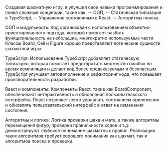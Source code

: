 Создавая шахматную игру, я улучшил свои навыки программирования и понял сложные концепции, такие как:
-- ООП,
-- Статическая типизация в TypeScript,
-- Управление состояниями в React,
-- Алгоритмы поиска.

ООП и модульность:
Код организован с использованием объектно-ориентированного подхода, который помогает разбить функциональность на небольшие, многократно используемые части.
Классы Board, Cell и Figure хорошо представляют логические сущности шахматной игры.


TypeScript:
Использование TypeScript добавляет статическую типизацию, которая помогает предотвратить множество ошибок во время компиляции и делает код более предсказуемым и безопасным.
TypeScript улучшает автодополнение и рефакторинг кода, что повышает производительность разработки.


React и компоненты:
Компоненты React, такие как BoardComponent, обеспечивают интерактивность и обновления пользовательского интерфейса.
React позволяет легко управлять состоянием приложения и обновлять пользовательский интерфейс в ответ на изменения состояния.


Алгоритмы и логика:
Логика проверки шаха и мата, а также алгоритмы перемещения фигур, проверки правильности ходов и т.д. демонстрируют глубокое понимание шахматных правил.
Реализация таких алгоритмов требует хорошего понимания как шахмат, так и алгоритмов поиска и проверки.


